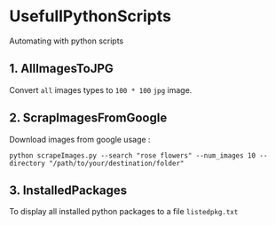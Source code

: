 # UsefullPythonScripts
Automating with python scripts

## 1. AllImagesToJPG 
Convert ```all``` images types to ```100 * 100``` ```jpg``` image.


## 2. ScrapImagesFromGoogle
Download images from google 
usage :
``` 
python scrapeImages.py --search "rose flowers" --num_images 10 --directory "/path/to/your/destination/folder" 
```
## 3. InstalledPackages

To display all installed python packages to a file ``` listedpkg.txt ```
